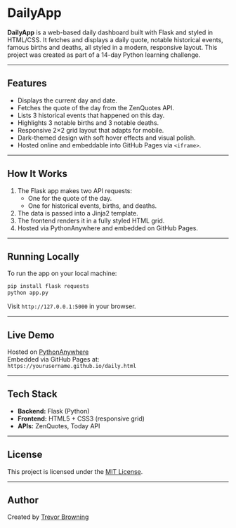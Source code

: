 # DailyApp

**DailyApp** is a web-based daily dashboard built with Flask and styled in HTML/CSS. It fetches and displays a daily quote, notable historical events, famous births and deaths, all styled in a modern, responsive layout. This project was created as part of a 14-day Python learning challenge.

---

## Features

- Displays the current day and date.
- Fetches the quote of the day from the ZenQuotes API.
- Lists 3 historical events that happened on this day.
- Highlights 3 notable births and 3 notable deaths.
- Responsive 2×2 grid layout that adapts for mobile.
- Dark-themed design with soft hover effects and visual polish.
- Hosted online and embeddable into GitHub Pages via `<iframe>`.

---

## How It Works

1. The Flask app makes two API requests:
   - One for the quote of the day.
   - One for historical events, births, and deaths.
2. The data is passed into a Jinja2 template.
3. The frontend renders it in a fully styled HTML grid.
4. Hosted via PythonAnywhere and embedded on GitHub Pages.

---



## Running Locally

To run the app on your local machine:

```bash
pip install flask requests
python app.py
```

Visit `http://127.0.0.1:5000` in your browser.

---

## Live Demo

Hosted on [PythonAnywhere](https://yourusername.pythonanywhere.com)  
Embedded via GitHub Pages at: `https://yourusername.github.io/daily.html`

---

## Tech Stack

- **Backend:** Flask (Python)
- **Frontend:** HTML5 + CSS3 (responsive grid)
- **APIs:** ZenQuotes, Today API

---

##  License

This project is licensed under the [MIT License](LICENSE).

---

##  Author

Created by [Trevor Browning](https://github.com/TrevorBrowning)